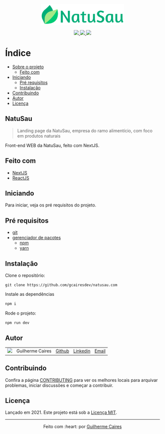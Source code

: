 <p align="center">
    <img src=".github/img/logo.png"></img>
</p>

<p align="center">
    <a href="https://github.com/gcairesdev/natusau.com">
        <img src="https://img.shields.io/github/languages/code-size/gcairesdev/natusau.com?color=00ae78&style=for-the-badge"></img>
    </a>
    <a href="https://github.com/gcairesdev/natusau.com/blob/master/LICENSE.md">
        <img src="https://img.shields.io/github/languages/top/gcairesdev/natusau.com?color=00cc76&style=for-the-badge"></img>
    </a>
    <a href="https://github.com/gcairesdev/natusau.com">
        <img src="https://img.shields.io/github/license/gcairesdev/natusau.com?color=00ae78&style=for-the-badge"></img>
    </a>
</p>

# Índice

* [Sobre o projeto](#natusau)
    * [Feito com](#feito-com)
* [Iniciando](#iniciando)
    * [Pré requisitos](#pré-requisitos)
    * [Instalação](#instalação)
* [Contribuindo](#contribuindo)
* [Autor](#autor)
* [Licença](#licença)

## NatuSau
> Landing page da NatuSau, empresa do ramo alimentício, com foco em produtos naturais

Front-end WEB da NatuSau, feito com NextJS.

## Feito com
* [NextJS](#)
* [ReactJS](#)

## Iniciando

Para iniciar, veja os pré requisitos do projeto.

## Pré requisitos
* [git](https://git-scm.com/)
* [gerenciador de pacotes](#)
    * [npm](https://nodejs.org/en/)
    * [yarn](https://yarnpkg.com/)

## Instalação

Clone o repositório:

```git
git clone https://github.com/gcairesdev/natusau.com
```

Instale as dependências

```sh
npm i
```

Rode o projeto:

```sh
npm run dev
```

## Autor

|                |                  |          |            |         |
|----------------|------------------|----------|------------|---------|
| ![][githubImg] | Guilherme Caires | [Github] | [Linkedin] | [Email] |

## Contribuindo

Confira a página [CONTRIBUTING](./CONTRIBUTING.md) para ver os melhores locais
para arquivar problemas, iniciar discussões e começar a contribuir.

## Licença

Lançado em 2021.
Este projeto está sob a [Licença MIT](./LICENSE.md).

---

<p align="center">
    Feito com :heart: por <a href="https://github.com/gcairesdev">Guilherme Caires</a>
</p>

<!-- Markdown link & img dfn's -->
[Github]: https://github.com/gcairesdev
[GithubImg]: https://avatars.githubusercontent.com/u/54117888?s=100
[Linkedin]: https://linkedin.com/in/guilherme-caires/
[Email]: contatogcaires@gmail.com